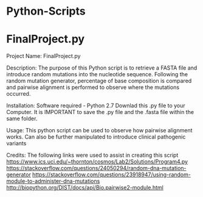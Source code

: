 # Python-Scripts
# FinalProject.py

Project Name: FinalProject.py

Description: The purpose of this Python script is to retrieve a FASTA file and introduce random mutations into the nucleotide sequence.
Following the random mutation generator, percentage of base composition is compared and pairwise alignment is performed to observe where the mutations occurred.

Installation: Software required - Python 2.7
Downlad this .py file to your Computer. It is IMPORTANT to save the .py file and the .fasta file within the same folder.

Usage: This python script can be used to observe how pairwise alignment works.
Can also be further manipulated to introduce clinical pathogenic variants

Credits: 
The following links were used to assist in creating this script
https://www.ics.uci.edu/~thornton/cosmos/Lab2/Solutions/Program4.py
https://stackoverflow.com/questions/24050294/random-dna-mutation-generator 
https://stackoverflow.com/questions/23918947/using-random-module-to-administer-dna-mutations 
http://biopython.org/DIST/docs/api/Bio.pairwise2-module.html 

